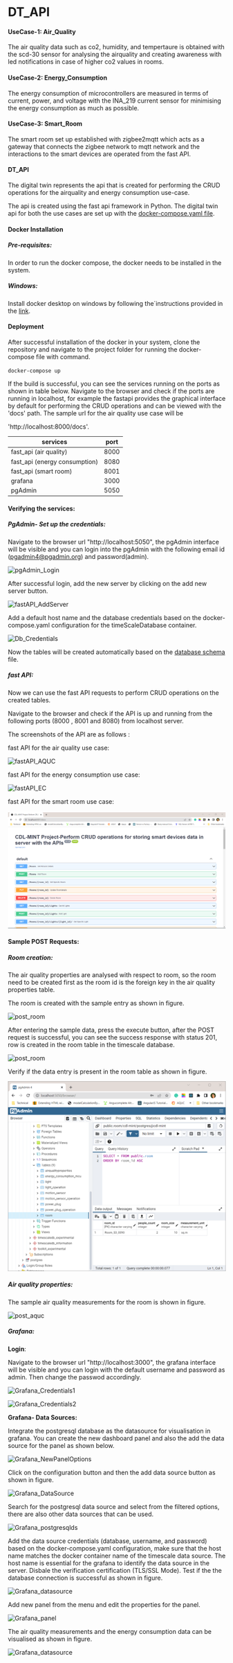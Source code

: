 # DT_API
#### UseCase-1: Air_Quality

The air quality data such as co2, humidity, and tempertaure is obtained with the scd-30 sensor for analysing the airquality and creating awareness with led notifications in case of higher co2 values in rooms.

#### UseCase-2: Energy_Consumption

The energy consumption of microcontrollers are measured in terms of current, power, and voltage with the INA_219 current sensor for minimising the energy consumption as much as possible.

#### UseCase-3: Smart_Room

The smart room set up established with zigbee2mqtt which acts as a gateway that connects the zigbee network to mqtt network  and the interactions to the smart devices are operated from the fast API.

#### DT_API

The digital twin represents the api that is created for performing the CRUD operations for the airquality  and energy consumption use-case.

The api is created using the fast api framework in Python. The digital twin api for both the use cases are set up with the [docker-compose.yaml file]('https://github.com/Ramya-Jayaraman-CseJku/DT_API/blob/main/docker-compose.yaml'). 

#### Docker Installation

##### Pre-requisites:

In order to run the docker compose, the docker needs to be installed in the system.

##### Windows:

Install docker desktop on windows by following the´instructions provided in the [link]('https://docs.docker.com/desktop/install/windows-install/').

#### Deployment

After successful installation of the docker in your system, clone the repository and navigate to the project folder for running the docker-compose file with command.

`docker-compose up`

If the build is successful, you can see the services running on the ports as shown in table below. Navigate to the browser and check if the ports are running in localhost, for example the fastapi provides the graphical interface by default for performing the CRUD operations and can be viewed with the 'docs' path. The sample url for the air quality use case will be

 'http://localhost:8000/docs'.

| services                      | port |
| ----------------------------- | ---- |
| fast_api (air quality)        | 8000 |
| fast_api (energy consumption) | 8080 |
| fast_api (smart room)         | 8001 |
| grafana                       | 3000 |
| pgAdmin                       | 5050 |

#### Verifying the services:

##### PgAdmin- Set up the credentials:

Navigate to the browser url "http://localhost:5050", the pgAdmin interface will be visible and you can login into the pgAdmin with the following email id (pgadmin4@pgadmin.org) and password(admin).

![pgAdmin_Login](./images/pgAdmin_Login.png)

After successful login, add the new server by clicking on the add new server button.

![fastAPI_AddServer](./images/pgAdmin_AddNewServer.png)

Add a default host name and the database credentials based on the docker-compose.yaml configuration for the timeScaleDatabase container.

![Db_Credentials](./images/serverCredentials.png)

Now the tables will be created automatically based on the [database schema](https://github.com/Ramya-Jayaraman-CseJku/DT_API/Database_Schema.sql) file.

##### fast API:

Now we can use the fast API requests to perform CRUD operations on the created tables.

Navigate to the browser and check if the API is up and running from the following ports (8000 , 8001 and 8080) from localhost server.

The screenshots of the API are as follows :

fast API for the air quality use case:

![fastAPI_AQUC](./images/fastAPI_AQUC.png)

fast API for the energy consumption use case:

![fastAPI_EC](./images/fastAPI_EC.png)

fast API for the smart room use case:

![fastAPI_SR](./images/fastAPI_SR.png)



#### Sample POST Requests:

##### Room creation:

The air quality properties are analysed with respect to room, so the room need to be created first as the room id is the foreign key in the air quality properties table.

The room is created with the sample entry as shown in figure.

![post_room](./images/room_Creation.png)

After entering the sample data, press the execute button, after the POST request is successful, you can see the success response with status 201, row is created in the room table in the timescale database.

![post_room](./images/Room_Creation_Success.png)

Verify if the data entry is present in the room table as shown in figure.

![post_room](./images/VerifyData_Room_Table.png)

##### Air quality properties:

The sample air quality measurements for the room is shown in figure.

![post_aquc](./images/airQualityProperties.png) 

##### Grafana: 

**Login**:

Navigate to the browser url "http://localhost:3000", the grafana interface will be visible and you can login with the default username and password as admin. Then change the passwod accordingly.

![Grafana_Credentials1](./images/Grafana_Login.png)

![Grafana_Credentials2](./images/Grafana_NewPswd.png)

**Grafana- Data Sources:**

Integrate the postgresql database as the datasource for visualisation in grafana. You can create the new dashboard panel and also the add the data source for the panel as shown below.

![Grafana_NewPanelOptions](./images/Grafana_NewPanleOptions.png)

Click on the configuration button and then the add data source button as shown in figure.

![Grafana_DataSource](./images/Grafana_AddDataSource.png)

Search for the postgresql data source and select from the filtered options, there are also other data sources that can be used.

![Grafana_postgresqlds](./images/Grafana_AddDataSources.png)

Add the data source credentials (database, username, and password) based on the docker-compose.yaml configuration, make sure that the host name matches the docker container name of the timescale data source. The host name is essential for the grafana to identify the data source in the server.  Disbale the verification certification (TLS/SSL Mode). Test if the the database connection is successful as shown in figure.

![Grafana_datasource](./images/Grafana_DataSources.png)

Add new panel from the menu and edit the properties for the panel.

![Grafana_panel](./images/Grafana_AddNewPanel.png)

The air quality measurements and the energy consumption data can be visualised as shown in figure.

![Grafana_datasource](./images/AQUC_EC_Grafana.png)



